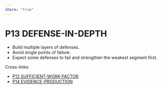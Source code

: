 ```yaml
---  
share: "true"  
---  
```

# P13 DEFENSE-IN-DEPTH  
- Build multiple layers of defenses.  
- Avoid single points of failure.  
- Expect some defenses to fail and strengthen the weakest segment first.  
  
Cross-links:  
- [P12 SUFFICIENT-WORK-FACTOR](./P12%20SUFFICIENT-WORK-FACTOR.md)  
- [P14 EVIDENCE-PRODUCTION](./P14%20EVIDENCE-PRODUCTION.md)  
